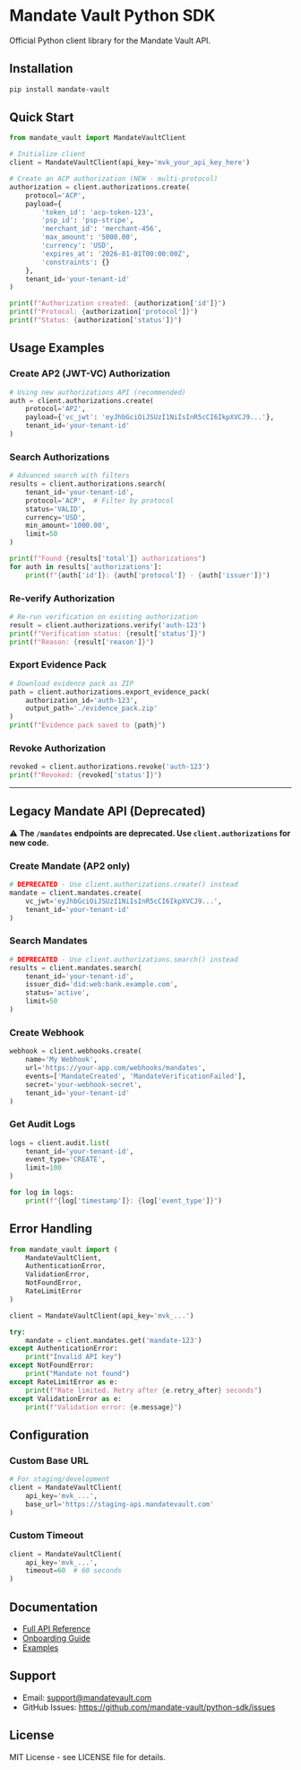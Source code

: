# Mandate Vault Python SDK

Official Python client library for the Mandate Vault API.

## Installation

```bash
pip install mandate-vault
```

## Quick Start

```python
from mandate_vault import MandateVaultClient

# Initialize client
client = MandateVaultClient(api_key='mvk_your_api_key_here')

# Create an ACP authorization (NEW - multi-protocol)
authorization = client.authorizations.create(
    protocol='ACP',
    payload={
        'token_id': 'acp-token-123',
        'psp_id': 'psp-stripe',
        'merchant_id': 'merchant-456',
        'max_amount': '5000.00',
        'currency': 'USD',
        'expires_at': '2026-01-01T00:00:00Z',
        'constraints': {}
    },
    tenant_id='your-tenant-id'
)

print(f"Authorization created: {authorization['id']}")
print(f"Protocol: {authorization['protocol']}")
print(f"Status: {authorization['status']}")
```

## Usage Examples

### Create AP2 (JWT-VC) Authorization

```python
# Using new authorizations API (recommended)
auth = client.authorizations.create(
    protocol='AP2',
    payload={'vc_jwt': 'eyJhbGciOiJSUzI1NiIsInR5cCI6IkpXVCJ9...'},
    tenant_id='your-tenant-id'
)
```

### Search Authorizations

```python
# Advanced search with filters
results = client.authorizations.search(
    tenant_id='your-tenant-id',
    protocol='ACP',  # Filter by protocol
    status='VALID',
    currency='USD',
    min_amount='1000.00',
    limit=50
)

print(f"Found {results['total']} authorizations")
for auth in results['authorizations']:
    print(f"{auth['id']}: {auth['protocol']} - {auth['issuer']}")
```

### Re-verify Authorization

```python
# Re-run verification on existing authorization
result = client.authorizations.verify('auth-123')
print(f"Verification status: {result['status']}")
print(f"Reason: {result['reason']}")
```

### Export Evidence Pack

```python
# Download evidence pack as ZIP
path = client.authorizations.export_evidence_pack(
    authorization_id='auth-123',
    output_path='./evidence_pack.zip'
)
print(f"Evidence pack saved to {path}")
```

### Revoke Authorization

```python
revoked = client.authorizations.revoke('auth-123')
print(f"Revoked: {revoked['status']}")
```

---

## Legacy Mandate API (Deprecated)

⚠️ **The `/mandates` endpoints are deprecated. Use `client.authorizations` for new code.**

### Create Mandate (AP2 only)

```python
# DEPRECATED - Use client.authorizations.create() instead
mandate = client.mandates.create(
    vc_jwt='eyJhbGciOiJSUzI1NiIsInR5cCI6IkpXVCJ9...',
    tenant_id='your-tenant-id'
)
```

### Search Mandates

```python
# DEPRECATED - Use client.authorizations.search() instead
results = client.mandates.search(
    tenant_id='your-tenant-id',
    issuer_did='did:web:bank.example.com',
    status='active',
    limit=50
)
```

### Create Webhook

```python
webhook = client.webhooks.create(
    name='My Webhook',
    url='https://your-app.com/webhooks/mandates',
    events=['MandateCreated', 'MandateVerificationFailed'],
    secret='your-webhook-secret',
    tenant_id='your-tenant-id'
)
```

### Get Audit Logs

```python
logs = client.audit.list(
    tenant_id='your-tenant-id',
    event_type='CREATE',
    limit=100
)

for log in logs:
    print(f"{log['timestamp']}: {log['event_type']}")
```

## Error Handling

```python
from mandate_vault import (
    MandateVaultClient,
    AuthenticationError,
    ValidationError,
    NotFoundError,
    RateLimitError
)

client = MandateVaultClient(api_key='mvk_...')

try:
    mandate = client.mandates.get('mandate-123')
except AuthenticationError:
    print("Invalid API key")
except NotFoundError:
    print("Mandate not found")
except RateLimitError as e:
    print(f"Rate limited. Retry after {e.retry_after} seconds")
except ValidationError as e:
    print(f"Validation error: {e.message}")
```

## Configuration

### Custom Base URL

```python
# For staging/development
client = MandateVaultClient(
    api_key='mvk_...',
    base_url='https://staging-api.mandatevault.com'
)
```

### Custom Timeout

```python
client = MandateVaultClient(
    api_key='mvk_...',
    timeout=60  # 60 seconds
)
```

## Documentation

- [Full API Reference](https://docs.mandatevault.com/api)
- [Onboarding Guide](https://docs.mandatevault.com/onboarding)
- [Examples](https://github.com/mandate-vault/examples)

## Support

- Email: support@mandatevault.com
- GitHub Issues: https://github.com/mandate-vault/python-sdk/issues

## License

MIT License - see LICENSE file for details.

